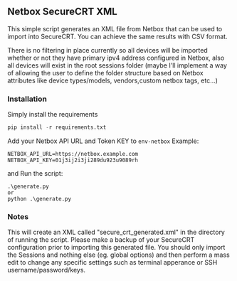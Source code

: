 ## Netbox SecureCRT XML

This simple script generates an XML file from Netbox that can be used to import into SecureCRT. You can achieve the same results with CSV format.

There is no filtering in place currently so all devices will be imported whether or not they have primary ipv4 address configured in Netbox, also all devices will exist in the root sessions folder (maybe I'll implement a way of allowing the user to define the folder structure based on Netbox attributes like device types/models, vendors,custom netbox tags, etc...)

### Installation

Simply install the requirements
```python
pip install -r requirements.txt
```

Add your Netbox API URL and Token KEY to `env-netbox`
Example:
```
NETBOX_API_URL=https://netbox.example.com
NETBOX_API_KEY=01j3ij2i3ji289du923u9089rh
```

and Run the script:
```console
.\generate.py
or
python .\generate.py
```

### Notes

This will create an XML called "secure_crt_generated.xml" in the directory of running the script. Please make a backup of your SecureCRT configuration prior to importing this generated file. You should only import the Sessions and nothing else (eg. global options) and then perform a mass edit to change any specific settings such as terminal apperance or SSH username/password/keys.